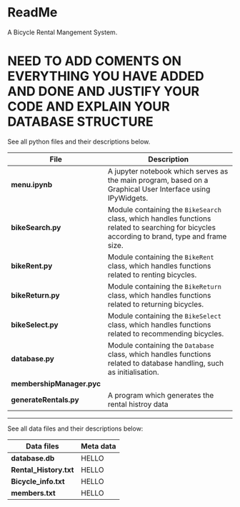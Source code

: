 # ReadMe

A Bicycle Rental Mangement System.

# NEED TO ADD COMENTS ON EVERYTHING YOU HAVE ADDED AND DONE AND JUSTIFY YOUR CODE AND EXPLAIN YOUR DATABASE STRUCTURE


See all python files and their descriptions below.

| File | Description |
| ----- | ----- |
| **menu.ipynb** | A jupyter notebook which serves as the main program, based on a Graphical User Interface using IPyWidgets. |
| **bikeSearch.py** | Module containing the `BikeSearch` class, which handles functions related to searching for bicycles according to brand, type and frame size. |
| **bikeRent.py** | Module containing the `BikeRent` class, which handles functions related to renting bicycles. |
| **bikeReturn.py** | Module containing the `BikeReturn` class, which handles functions related to returning bicycles. |
| **bikeSelect.py** | Module containing the `BikeSelect` class, which handles functions related to recommending bicycles. |
| **database.py** | Module containing the `Database` class, which handles functions related to database handling, such as initialisation. |
|**membershipManager.pyc**||
|**generateRentals.py**| A program which generates the rental histroy data|
-------------
</p>
See all data files and their descriptions below:
</p>

|  Data files | Meta data |
|----|----|
| **database.db** | HELLO |
| **Rental_History.txt** | HELLO |
| **Bicycle_info.txt** | HELLO |
| **members.txt** | HELLO |